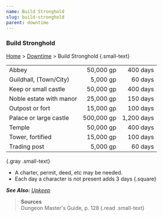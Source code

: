 ```yaml
---
name: Build Stronghold
slug: build-stronghold
parent: downtime
---
```

### Build Stronghold
[Home](dm-operations-center) > [Downtime](downtime) > Build Stronghold {.small-text}

||||
|-|-:|-:|
| Abbey                   |  50,000 gp |   400 days  |
| Guildhall, (Town/City)  |   5,000 gp |    60 days  |
| Keep or small castle    |  50,000 gp |   400 days  |
| Noble estate with manor |  25,000 gp |   150 days  |
| Outpost or fort         |  15,000 gp |   100 days  |
| Palace or large castle  | 500,000 gp | 1,200 days  |
| Temple                  |  50,000 gp |   400 days  |
| Tower, fortified        |  15,000 gp |   100 days | 
| Trading post            |   5,000 gp |    60 days |
{.gray .small-text}

- A charter, permit, deed, etc may be needed.
- Each day a character is not present adds 3 days
{.square}

***See Also:** [Upkeep](upkeep)*

> **Sources** <br/>
> Dungeon Master's Guide, p. 128
{.read .small-text}